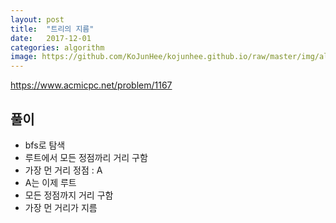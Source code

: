```yaml
---
layout: post
title:  "트리의 지름"
date:   2017-12-01
categories: algorithm
image: https://github.com/KoJunHee/kojunhee.github.io/raw/master/img/algorithm.png
---
```


<https://www.acmicpc.net/problem/1167>

## 풀이

- bfs로 탐색
- 루트에서 모든 정점까리 거리 구함 
- 가장 먼 거리 정점 : A
- A는 이제 루트
- 모든 정점까지 거리 구함 
- 가장 먼 거리가 지름
